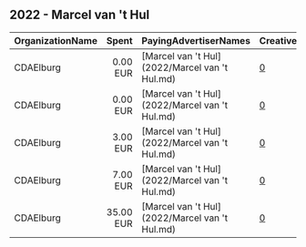 ## 2022 - Marcel van 't Hul 
|OrganizationName|Spent|PayingAdvertiserNames|CreativeUrls|Impressions|Genders|AgeBrackets|CountryCodes|BillingAddresses|CandidateBallotInformation|
|:---|---:|:---|:---|---:|:---|:---|:---|:---|:---|
|CDAElburg|0.00 EUR|[Marcel van 't Hul](2022/Marcel van 't Hul.md)|[0](https://www.snap.com/political-ads/asset/47d7f26be59506d79f8419832b7d04d4975aca5e82bd9ad8179dca32e7b70163?mediaType=jpeg)|14|||netherlands|NL|Cees Dijkhuizen|
|CDAElburg|0.00 EUR|[Marcel van 't Hul](2022/Marcel van 't Hul.md)|[0](https://www.snap.com/political-ads/asset/a611cfde822077147b6f5a3f6b695fc3e251fbabd4cd9bad4067f7233d69e880?mediaType=jpeg)|16|||netherlands|NL|Cees Dijkhuizen|
|CDAElburg|3.00 EUR|[Marcel van 't Hul](2022/Marcel van 't Hul.md)|[0](https://www.snap.com/political-ads/asset/c224a8e53793fb65d441d9be77f65d4c9fa6addadb0d9681e57f9040bdc64870?mediaType=jpeg)|966|||netherlands|NL|Thomas van t Hul|
|CDAElburg|7.00 EUR|[Marcel van 't Hul](2022/Marcel van 't Hul.md)|[0](https://www.snap.com/political-ads/asset/e75d8823719343bcdae8575f8b1f44344c32325652f363422dc1b789d0b78b45?mediaType=jpeg)|2,689|||netherlands|NL|Thomas van t hul|
|CDAElburg|35.00 EUR|[Marcel van 't Hul](2022/Marcel van 't Hul.md)|[0](https://www.snap.com/political-ads/asset/261efd5dd63435c3b1e153f97da358f0b2ecda4127b2b5a5fc56b76f3a0b8497?mediaType=jpeg)|11,360|||netherlands|NL|Thomas van t Hul|

